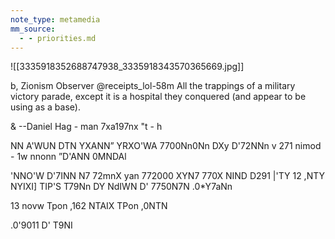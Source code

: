 ```yaml
---
note_type: metamedia
mm_source:
  - - priorities.md
---
```


![[3335918352688747938_3335918343570365669.jpg]]

b, Zionism Observer @receipts_lol-58m
All the trappings of a military victory parade,
except it is a hospital they conquered (and
appear to be using as a base).

& --Daniel Hag - man 7xa197nx "t - h

NN A'WUN DTN YXANN” YRXO'WA 7700Nn0Nn
DXy D'72NNn v 271 nimod - 1w nnonn
”D'ANN 0MNDAl

'NNO'W D'7INN N7 72mnX yan 772000
XYN7 770X NIND D291 |'TY 12 ,NTY NYIXI]
TIP'S T79Nn DY NdIWN D' 7750N7N .0*Y7aNn

13 novw Tpon ,162 NTAIX TPon ,0NTN

.0'9011 D' T9NI


